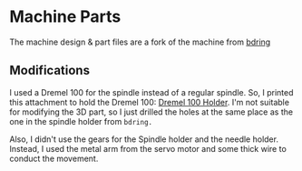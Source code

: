 # Machine Parts

The machine design & part files are a fork of the machine from [bdring](https://github.com/bdring/StringArt)

## Modifications
I used a Dremel 100 for the spindle instead of a regular spindle. So, I printed this attachment to hold the Dremel 100: [Dremel 100 Holder](https://www.thingiverse.com/thing:3757798). I'm not suitable for modifying the 3D part, so I just drilled the holes at the same place as the one in the spindle holder from `bdring.`

Also, I didn't use the gears for the Spindle holder and the needle holder. Instead, I used the metal arm from the servo motor and some thick wire to conduct the movement.
